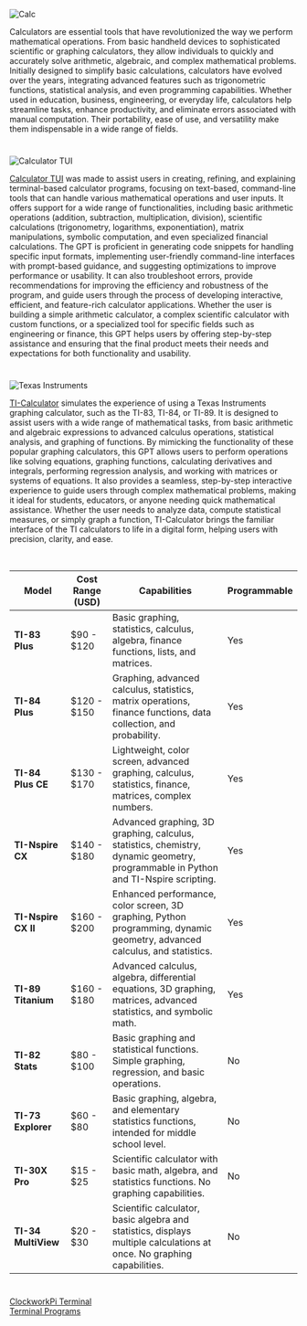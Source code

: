 ![Calc](https://github.com/user-attachments/assets/2d17e802-eb64-4eaf-bc03-77d7410fbac5)

Calculators are essential tools that have revolutionized the way we perform mathematical operations. From basic handheld devices to sophisticated scientific or graphing calculators, they allow individuals to quickly and accurately solve arithmetic, algebraic, and complex mathematical problems. Initially designed to simplify basic calculations, calculators have evolved over the years, integrating advanced features such as trigonometric functions, statistical analysis, and even programming capabilities. Whether used in education, business, engineering, or everyday life, calculators help streamline tasks, enhance productivity, and eliminate errors associated with manual computation. Their portability, ease of use, and versatility make them indispensable in a wide range of fields.

#

![Calculator TUI](https://github.com/user-attachments/assets/d56944c2-f12c-41d0-9fce-57ff759e65b7)

[Calculator TUI](https://chatgpt.com/g/g-682d9ad3e61081919042525bc48b4b22-calculator-tui) was made to assist users in creating, refining, and explaining terminal-based calculator programs, focusing on text-based, command-line tools that can handle various mathematical operations and user inputs. It offers support for a wide range of functionalities, including basic arithmetic operations (addition, subtraction, multiplication, division), scientific calculations (trigonometry, logarithms, exponentiation), matrix manipulations, symbolic computation, and even specialized financial calculations. The GPT is proficient in generating code snippets for handling specific input formats, implementing user-friendly command-line interfaces with prompt-based guidance, and suggesting optimizations to improve performance or usability. It can also troubleshoot errors, provide recommendations for improving the efficiency and robustness of the program, and guide users through the process of developing interactive, efficient, and feature-rich calculator applications. Whether the user is building a simple arithmetic calculator, a complex scientific calculator with custom functions, or a specialized tool for specific fields such as engineering or finance, this GPT helps users by offering step-by-step assistance and ensuring that the final product meets their needs and expectations for both functionality and usability.

#

![Texas Instruments](https://github.com/user-attachments/assets/9c5a12bc-af91-4fc9-a48d-8bd61009c499)

[TI-Calculator](https://chatgpt.com/g/g-67dfe813d24081918153b38925a2c033-ti-calculator) simulates the experience of using a Texas Instruments graphing calculator, such as the TI-83, TI-84, or TI-89. It is designed to assist users with a wide range of mathematical tasks, from basic arithmetic and algebraic expressions to advanced calculus operations, statistical analysis, and graphing of functions. By mimicking the functionality of these popular graphing calculators, this GPT allows users to perform operations like solving equations, graphing functions, calculating derivatives and integrals, performing regression analysis, and working with matrices or systems of equations. It also provides a seamless, step-by-step interactive experience to guide users through complex mathematical problems, making it ideal for students, educators, or anyone needing quick mathematical assistance. Whether the user needs to analyze data, compute statistical measures, or simply graph a function, TI-Calculator brings the familiar interface of the TI calculators to life in a digital form, helping users with precision, clarity, and ease.

<br>

| **Model**           | **Cost Range (USD)** | **Capabilities**                                                                                                                                                         | **Programmable** |
|---------------------|----------------------|-------------------------------------------------------------------------------------------------------------------------------------------------------------------------|------------------|
| **TI-83 Plus**      | $90 - $120           | Basic graphing, statistics, calculus, algebra, finance functions, lists, and matrices.                                                                                  | Yes              |
| **TI-84 Plus**      | $120 - $150          | Graphing, advanced calculus, statistics, matrix operations, finance functions, data collection, and probability.                                                       | Yes              |
| **TI-84 Plus CE**   | $130 - $170          | Lightweight, color screen, advanced graphing, calculus, statistics, finance, matrices, complex numbers.                                                                | Yes              |
| **TI-Nspire CX**    | $140 - $180          | Advanced graphing, 3D graphing, calculus, statistics, chemistry, dynamic geometry, programmable in Python and TI-Nspire scripting.                                       | Yes              |
| **TI-Nspire CX II** | $160 - $200          | Enhanced performance, color screen, 3D graphing, Python programming, dynamic geometry, advanced calculus, and statistics.                                                | Yes              |
| **TI-89 Titanium**  | $160 - $180          | Advanced calculus, algebra, differential equations, 3D graphing, matrices, advanced statistics, and symbolic math.                                                      | Yes              |
| **TI-82 Stats**     | $80 - $100           | Basic graphing and statistical functions. Simple graphing, regression, and basic operations.                                                                          | No               |
| **TI-73 Explorer**  | $60 - $80            | Basic graphing, algebra, and elementary statistics functions, intended for middle school level.                                                                        | No               |
| **TI-30X Pro**      | $15 - $25            | Scientific calculator with basic math, algebra, and statistics functions. No graphing capabilities.                                                                    | No               |
| **TI-34 MultiView** | $20 - $30            | Scientific calculator, basic algebra and statistics, displays multiple calculations at once. No graphing capabilities.                                                  | No               |

#

[ClockworkPi Terminal](https://github.com/sourceduty/ClockworkPi_Terminal)
<br>
[Terminal Programs](https://github.com/sourceduty/Terminal_Programs)
